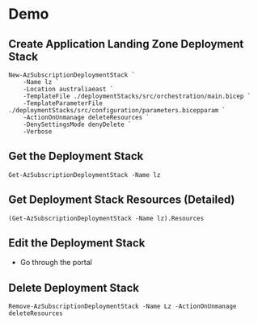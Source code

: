 
# Demo

## Create Application Landing Zone Deployment Stack

``` bicep
New-AzSubscriptionDeploymentStack `
    -Name lz `
    -Location australiaeast `
    -TemplateFile ./deploymentStacks/src/orchestration/main.bicep `
    -TemplateParameterFile ./deploymentStacks/src/configuration/parameters.bicepparam `
    -ActionOnUnmanage deleteResources `
    -DenySettingsMode denyDelete `
    -Verbose
```

## Get the Deployment Stack

``` bicep
Get-AzSubscriptionDeploymentStack -Name lz
```

## Get Deployment Stack Resources (Detailed)

``` bicep
(Get-AzSubscriptionDeploymentStack -Name lz).Resources
```

## Edit the Deployment Stack

- Go through the portal

## Delete Deployment Stack

``` bicep
Remove-AzSubscriptionDeploymentStack -Name Lz -ActionOnUnmanage deleteResources
```
